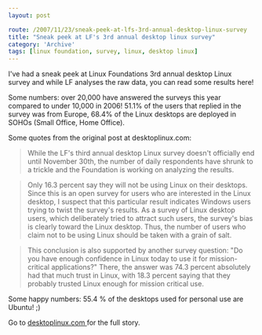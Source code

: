 ```yaml
---
layout: post

route: /2007/11/23/sneak-peek-at-lfs-3rd-annual-desktop-linux-survey
title: "Sneak peek at LF's 3rd annual desktop linux survey"
category: 'Archive'
tags: [linux foundation, survey, linux, desktop linux]
---
```


I've had a sneak peek at Linux Foundations 3rd annual desktop Linux survey and
while LF analyses the raw data, you can read some results here!

Some numbers: over 20,000 have answered the surveys this year compared to under
10,000 in 2006! 51.1% of the users that replied in the survey was from Europe,
68.4% of the Linux desktops are deployed in SOHOs (Small Office, Home Office).

Some quotes from the original post at desktoplinux.com:

> While the LF's third annual desktop Linux survey doesn't officially end until
> November 30th, the number of daily respondents have shrunk to a trickle and
> the Foundation is working on analyzing the results.

> Only 16.3 percent say they will not be using Linux on their desktops. Since
> this is an open survey for users who are interested in the Linux desktop, I
> suspect that this particular result indicates Windows users trying to twist
> the survey's results. As a survey of Linux desktop users, which deliberately
> tried to attract such users, the survey's bias is clearly toward the Linux
> desktop. Thus, the number of users who claim not to be using Linux should be
> taken with a grain of salt.

> This conclusion is also supported by another survey question: "Do you have
> enough confidence in Linux today to use it for mission-critical applications?"
> There, the answer was 74.3 percent absolutely had that much trust in Linux,
> with 18.3 percent saying that they probably trusted Linux enough for mission
> critical use.

Some happy numbers: 55.4 % of the desktops used for personal use are Ubuntu! ;)

Go to
<a class="ph" target="_blank" rel="noopener noreferrer" href="http://www.desktoplinux.com/news/NS9488592005.html">desktoplinux.com
</a> for the full story.

